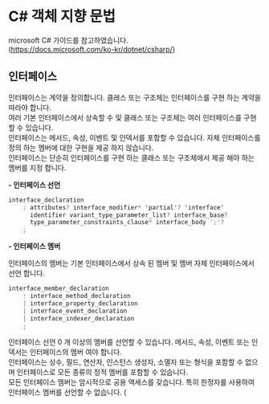 # C# 객체 지향 문법

microsoft C# 가이드를 참고하였습니다.</br>
(https://docs.microsoft.com/ko-kr/dotnet/csharp/)

## 인터페이스
인터페이스는 계약을 정의합니다. 클래스 또는 구조체는 인터페이스를 구현 하는 계약을 따라야 합니다.</br>
여러 기본 인터페이스에서 상속할 수 및 클래스 또는 구조체는 여러 인터페이스를 구현할 수 있습니다.</br>
인터페이스는 메서드, 속성, 이벤트 및 인덱서를 포함할 수 있습니다. 자체 인터페이스를 정의 하는 멤버에 대한 구현을 제공 하지 않습니다.</br>
인터페이스는 단순히 인터페이스를 구현 하는 클래스 또는 구조체에서 제공 해야 하는 멤버를 지정 합니다.

__- 인터페이스 선언__

```csharp
interface_declaration
    : attributes? interface_modifier* 'partial'? 'interface'
      identifier variant_type_parameter_list? interface_base?
      type_parameter_constraints_clause* interface_body ';'?
    ;
```

__- 인터페이스 멤버__

인터페이스의 멤버는 기본 인터페이스에서 상속 된 멤버 및 멤버 자체 인터페이스에서 선언 합니다.

```csharp
interface_member_declaration
    : interface_method_declaration
    | interface_property_declaration
    | interface_event_declaration
    | interface_indexer_declaration
    ;
```

인터페이스 선언 0 개 이상의 멤버를 선언할 수 있습니다. 메서드, 속성, 이벤트 또는 인덱서는 인터페이스의 멤버 여야 합니다.</br>
인터페이스는 상수, 필드, 연산자, 인스턴스 생성자, 소멸자 또는 형식을 포함할 수 없으며 인터페이스로 모든 종류의 정적 멤버를 포함할 수 있습니다.</br>
모든 인터페이스 멤버는 암시적으로 공용 액세스를 갖습니다. 특히 한정자를 사용하여 인터페이스 멤버를 선언할 수 없습니다. (




